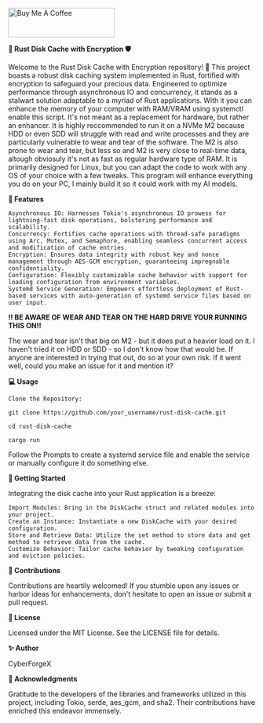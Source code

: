 <a href="https://www.buymeacoffee.com/CyberForgeX" target="_blank"><img src="https://cdn.buymeacoffee.com/buttons/v2/arial-yellow.png" alt="Buy Me A Coffee" style="height: 60px !important;width: 217px !important;" ></a>

**🚀 Rust Disk Cache with Encryption 🛡️**

Welcome to the Rust Disk Cache with Encryption repository! 🎉 This project boasts a robust disk caching system implemented in Rust, fortified with encryption to safeguard your precious data. Engineered to optimize performance through asynchronous IO and concurrency, it stands as a stalwart solution adaptable to a myriad of Rust applications. With it you can enhance the memory of your computer with RAM/VRAM using systemctl enable this script. It's not meant as a replacement for hardware, but rather an enhancer. It is highly reccommended to run it on a NVMe M2 because HDD or even SDD will struggle with read and write processes and they are particularly vulnerable to wear and tear of the software. The M2 is also prone to wear and tear, but less so and M2 is very close to real-time data, altough obviosuly it's not as fast as regular hardware type of RAM. It is primarily designed for Linux, but you can adapt the code to work with any OS of your choice with a few tweaks. This program will enhance everything you do on your PC, I mainly build it so it could work with my AI models.

**🌟 Features**

    Asynchronous IO: Harnesses Tokio's asynchronous IO prowess for lightning-fast disk operations, bolstering performance and scalability.
    Concurrency: Fortifies cache operations with thread-safe paradigms using Arc, Mutex, and Semaphore, enabling seamless concurrent access and modification of cache entries.
    Encryption: Ensures data integrity with robust key and nonce management through AES-GCM encryption, guaranteeing impregnable confidentiality.
    Configuration: Flexibly customizable cache behavior with support for loading configuration from environment variables.
    Systemd Service Generation: Empowers effortless deployment of Rust-based services with auto-generation of systemd service files based on user input.

**!! BE AWARE OF WEAR AND TEAR ON THE HARD DRIVE YOUR RUNNING THIS ON!!**

The wear and tear isn't that big on M2 - but it does put a heavier load on it. I haven't tried it on HDD or SDD - so I don't know how that would be. If anyone are interested in trying that out, do so at your own risk. If it went well, could you make an issue for it and mention it?

**💻 Usage**

    Clone the Repository:
   
    git clone https://github.com/your_username/rust-disk-cache.git
   
    cd rust-disk-cache

    cargo run

 Follow the Prompts to create a systemd service file and enable the service or manually configure it do something else.

**🚀 Getting Started**

Integrating the disk cache into your Rust application is a breeze:

    Import Modules: Bring in the DiskCache struct and related modules into your project.
    Create an Instance: Instantiate a new DiskCache with your desired configuration.
    Store and Retrieve Data: Utilize the set method to store data and get method to retrieve data from the cache.
    Customize Behavior: Tailor cache behavior by tweaking configuration and eviction policies.

**🤝 Contributions**

Contributions are heartily welcomed! If you stumble upon any issues or harbor ideas for enhancements, don't hesitate to open an issue or submit a pull request.


**📝 License**

Licensed under the MIT License. See the LICENSE file for details.

**✨ Author**

CyberForgeX

**🙏 Acknowledgments**

Gratitude to the developers of the libraries and frameworks utilized in this project, including Tokio, serde, aes_gcm, and sha2. Their contributions have enriched this endeavor immensely.
